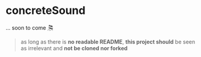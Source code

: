 # concreteSound
... soon to come 🎘

> as long as there is **no readable README**,
> **this project should** be seen as irrelevant
> and **not be cloned nor forked**
